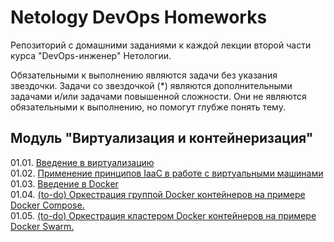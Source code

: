 # Netology DevOps Homeworks
Репозиторий с домашними заданиями к каждой лекции второй части курса "DevOps-инженер" Нетологии.

Обязательными к выполнению являются задачи без указания звездочки. Задачи со звездочкой (*) являются дополнительными 
задачами и/или задачами повышенной сложности. Они не являются обязательными к выполнению, но помогут глубже понять тему.


## Модуль "Виртуализация и контейнеризация"  

01.01. [Введение в виртуализацию](01-virt-01-basics)  
01.02. [Применение принципов IaaC в работе с виртуальными машинами](01-virt-02-iaac)  
01.03. [Введение в Docker](01-virt-03-docker)  
01.04. [(to-do) Оркестрация группой Docker контейнеров на примере Docker Compose.](01-virt-04-docker-compose)  
01.05. [(to-do) Оркестрация кластером Docker контейнеров на примере Docker Swarm.](01-virt-05-docker-swarm)  